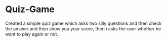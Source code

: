 # Quiz-Game
Created a simple quiz game which asks two silly questions and then check the answer and then show you your score, then i asks the user whether he want to play again or not.
